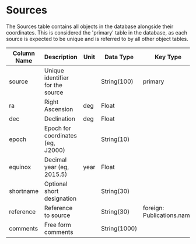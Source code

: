 # Sources

The Sources table contains all objects in the database alongside their coordinates. 
This is considered the 'primary' table in the database, as each source 
is expected to be unique and is referred to by all other object tables.

| Column Name | Description  | Unit  | Data Type | Key Type  |
|---|---|---|---|---|
| source    | Unique identifier for the source |   | String(100)  | primary  |
| ra        | Right Ascension | deg | Float  |   |
| dec       | Declination | deg | Float  |   |
| epoch     | Epoch for coordinates (eg, J2000) |   | String(10) |   |
| equinox   | Decimal year (eg, 2015.5) | year | Float |   |
| shortname | Optional short designation |   | String(30) |   |
| reference | Reference to source |   | String(30) | foreign: Publications.name |
| comments  | Free form comments |   | String(1000) |   |
